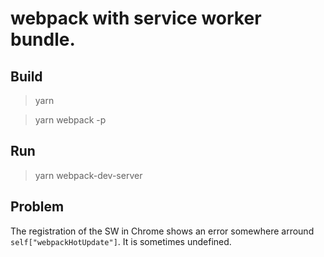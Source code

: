 # webpack with service worker bundle.

## Build

> yarn

> yarn webpack -p

## Run

> yarn webpack-dev-server

## Problem

The registration of the SW in Chrome shows an error somewhere arround `self["webpackHotUpdate"]`. It is sometimes undefined.
